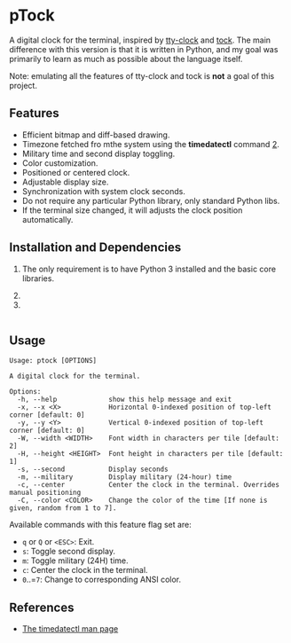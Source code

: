 # pTock

A digital clock for the terminal, inspired by [tty-clock][0] and [tock][1].
The main difference with this version is that it is written in Python, and my goal was primarily to learn as much as possible about the language itself.

Note: emulating all the features of tty-clock and tock is **not** a goal of this project.

## Features

- Efficient bitmap and diff-based drawing.
- Timezone fetched fro mthe system using the **timedatectl** command [2].
- Military time and second display toggling.
- Color customization.
- Positioned or centered clock.
- Adjustable display size.
- Synchronization with system clock seconds.
- Do not require any particular Python library, only standard Python libs.
- If the terminal size changed, it will adjusts the clock position automatically.

## Installation and Dependencies

1. The only requirement is to have Python 3 installed and the basic core libraries.

2. 

3. 

```sh

```

## Usage

```output
Usage: ptock [OPTIONS]

A digital clock for the terminal.

Options:
  -h, --help             show this help message and exit
  -x, --x <X>            Horizontal 0-indexed position of top-left corner [default: 0]
  -y, --y <Y>            Vertical 0-indexed position of top-left corner [default: 0]
  -W, --width <WIDTH>    Font width in characters per tile [default: 2]
  -H, --height <HEIGHT>  Font height in characters per tile [default: 1]
  -s, --second           Display seconds
  -m, --military         Display military (24-hour) time
  -c, --center           Center the clock in the terminal. Overrides manual positioning
  -C, --color <COLOR>    Change the color of the time [If none is given, random from 1 to 7].
```

Available commands with this feature flag set are:

- `q` or `Q` or `<ESC>`: Exit.
- `s`: Toggle second display.
- `m`: Toggle military (24H) time.
- `c`: Center the clock in the terminal.
- `0`..=`7`: Change to corresponding ANSI color.

## References

- [The timedatectl man page][2]

[0]: https://github.com/xorg62/tty-clock
[1]: https://github.com/nwtnni/tock
[2]: https://man7.org/linux/man-pages/man1/timedatectl.1.html
